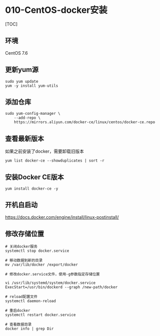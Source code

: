 # 010-CentOS-docker安装

[TOC]

## 环境

CentOS 7.6

## 更新yum源

```
sudo yum update
yum -y install yum-utils
```

## 添加仓库

```
sudo yum-config-manager \
    --add-repo \
    https://mirrors.aliyun.com/docker-ce/linux/centos/docker-ce.repo
```

## 查看最新版本

如果之前安装了docker，需要卸载旧版本

```
yum list docker-ce --showduplicates | sort -r
```

## 安装Docker CE版本

```
yum install docker-ce -y
```

## 开机自启动

https://docs.docker.com/engine/install/linux-postinstall/

## 修改存储位置

```
# 关闭docker服务
systemctl stop docker.service

# 移动数据到新的目录
mv /var/lib/docker /export/docker

# 修改docker.service文件，使用-g参数指定存储位置

vi /usr/lib/systemd/system/docker.service  
ExecStart=/usr/bin/dockerd --graph /new-path/docker 

# reload配置文件 
systemctl daemon-reload 

# 重启docker 
systemctl restart docker.service

# 查看数据目录
docker info | grep Dir
```